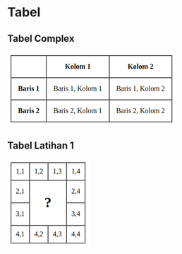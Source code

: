 # Tabel

## Tabel Complex
![Gambar Tabel Complex](./tabel_complex.png)

## Tabel Latihan 1
![Gambar Tabel Latihan1](./tabel_latihan1.png)